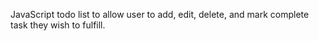 JavaScript todo list to allow user to add, edit, delete, and mark complete task they wish to fulfill.